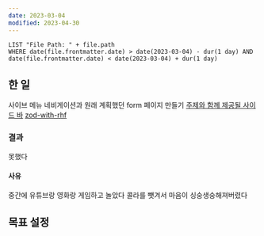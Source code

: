 ```yaml
---
date: 2023-03-04
modified: 2023-04-30
---
```


```dataview
LIST "File Path: " + file.path
WHERE date(file.frontmatter.date) > date(2023-03-04) - dur(1 day) AND date(file.frontmatter.date) < date(2023-03-04) + dur(1 day)
```

## 한 일

사이브 메뉴 네비게이션과 원래 계획했던 form 페이지 만들기
[주제와 함께 제공될 사이드 바](../주제와%20함께%20제공될%20사이드%20바/주제와%20함께%20제공될%20사이드%20바)
[zod-with-rhf](../../../front/react-hook-form/zod-with-rhf/zod-with-rhf)

### 결과

못했다

#### 사유

중간에 유튜브랑 영화랑 게임하고 놀았다
콜라를 뺏겨서 마음이 싱숭생숭해져버렸다

## 목표 설정
